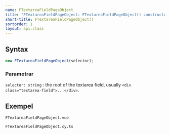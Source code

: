```yaml
---
name: FTextareaFieldPageObject
title: "FTextareaFieldPageObject: FTextareaFieldPageObject() constructor"
short-title: FTextareaFieldPageObject()
sortorder: 1
layout: api.class
---
```


## Syntax

```ts nocompile nolint
new FTextareaFieldPageObject(selector);
```

### Parametrar

`selector: string`
: the root of the textarea field, usually `<div class="textarea-field">...</div>`.

## Exempel

```import static
FTextareaFieldPageObject.vue
```

```import
FTextareaFieldPageObject.cy.ts
```
